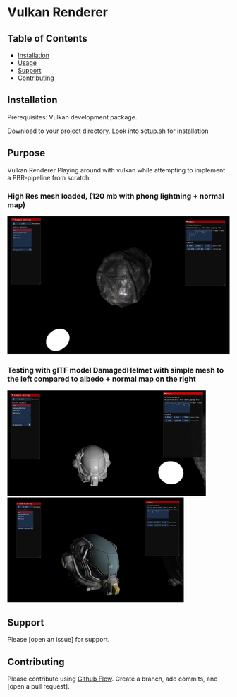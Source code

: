 # Vulkan Renderer


## Table of Contents

- [Installation](#installation)
- [Usage](#usage)
- [Support](#support)
- [Contributing](#contributing)



## Installation
Prerequisites:
Vulkan development package.

Download to your project directory.
Look into setup.sh for installation

## Purpose

Vulkan Renderer
Playing around with vulkan while attempting to implement a PBR-pipeline from scratch.


### High Res mesh loaded, (120 mb with phong lightning + normal map)
  <img src="/Pictures/vulkan_render.png" alt="render" width="900" />


### Testing with glTF model DamagedHelmet with simple mesh to the left compared to albedo + normal map on the right
<p float="left">
  <img src="/Pictures/vulkan_render2.png" alt="render" width="450" />
  <img src="/Pictures/vulkan_render3.png" alt="render" width="400" />
</p>



## Support

Please [open an issue] for support.

## Contributing

Please contribute using [Github Flow](https://guides.github.com/introduction/flow/). Create a branch, add commits, and [open a pull request].
